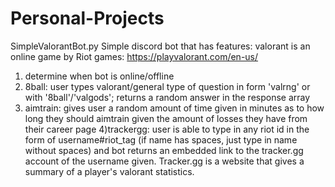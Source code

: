 # Personal-Projects
SimpleValorantBot.py
Simple discord bot that has features:
valorant is an online game by Riot games: https://playvalorant.com/en-us/
1) determine when bot is online/offline
2) 8ball: user types valorant/general type of question in form 'valrng' or with '8ball'/'valgods'; returns a random answer in the response array
3) aimtrain: gives user a random amount of time given in minutes as to how long they should aimtrain given the amount of losses they have from their career page
4)trackergg: user is able to type in any riot id in the form of username#riot_tag (if name has spaces, just type in name without spaces) and bot returns an embedded link to the tracker.gg account of the username given. Tracker.gg is a website that gives a summary of a player's valorant statistics. 
